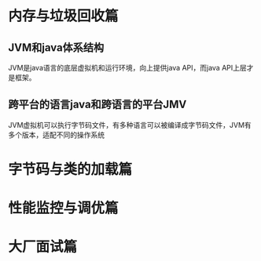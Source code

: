 # 内存与垃圾回收篇

## JVM和java体系结构

JVM是java语言的底层虚拟机和运行环境，向上提供java API，而java API上层才是框架。

## 跨平台的语言java和跨语言的平台JMV

JVM虚拟机可以执行字节码文件，有多种语言可以被编译成字节码文件，JVM有多个版本，适配不同的操作系统



# 字节码与类的加载篇



# 性能监控与调优篇



# 大厂面试篇



